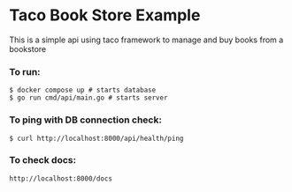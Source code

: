 # Taco Book Store Example

This is a simple api using taco framework to manage and buy books from a bookstore

### To run:
    $ docker compose up # starts database
    $ go run cmd/api/main.go # starts server

### To ping with DB connection check:
    $ curl http://localhost:8000/api/health/ping

### To check docs:
    http://localhost:8000/docs

    